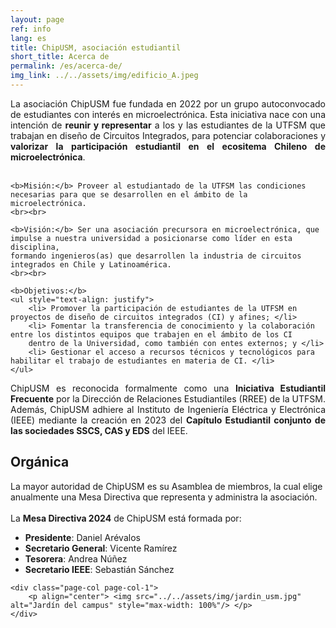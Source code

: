 ```yaml
---
layout: page
ref: info
lang: es
title: ChipUSM, asociación estudiantil
short_title: Acerca de
permalink: /es/acerca-de/
img_link: ../../assets/img/edificio_A.jpeg
---
```


<p align=justify>
	La asociación ChipUSM fue fundada en 2022 por un grupo autoconvocado de estudiantes con interés en microelectrónica. 
	Esta iniciativa nace con una intención de <b>reunir y representar</b> a los y las estudiantes de la UTFSM que trabajan en diseño de Circuitos Integrados,
	para potenciar colaboraciones y <b>valorizar la participación estudiantil en el ecositema Chileno de microelectrónica</b>.
	<br><br>
	
	<b>Misión:</b> Proveer al estudiantado de la UTFSM las condiciones necesarias para que se desarrollen en el ámbito de la microelectrónica. 
	<br><br>
	
	<b>Visión:</b> Ser una asociación precursora en microelectrónica, que impulse a nuestra universidad a posicionarse como líder en esta disciplina, 
	formando ingenieros(as) que desarrollen la industria de circuitos integrados en Chile y Latinoamérica. 
	<br><br>
	
	<b>Objetivos:</b>
	<ul style="text-align: justify">
		<li> Promover la participación de estudiantes de la UTFSM en proyectos de diseño de circuitos integrados (CI) y afines; </li>
		<li> Fomentar la transferencia de conocimiento y la colaboración entre los distintos equipos que trabajen en el ámbito de los CI
		dentro de la Universidad, como también con entes externos; y </li>
		<li> Gestionar el acceso a recursos técnicos y tecnológicos para habilitar el trabajo de estudiantes en materia de CI. </li>
	</ul>
</p>

<p align=justify>
	ChipUSM es reconocida formalmente como una <b>Iniciativa Estudiantil Frecuente</b> por la Dirección de Relaciones Estudiantiles (RREE) de la UTFSM.
	Además, ChipUSM adhiere al Instituto de Ingeniería Eléctrica y Electrónica (IEEE) mediante la creación en 2023 del <b>Capítulo Estudiantil conjunto de las sociedades SSCS, CAS y EDS</b> del IEEE.
	
</p>

## Orgánica

<div class="page-col-wrapper">        
	<div class="page-col page-col-2">
		La mayor autoridad de ChipUSM es su Asamblea de miembros, la cual elige anualmente una Mesa Directiva que representa y administra la asociación. 
		<br><br>
		La <b>Mesa Directiva 2024</b> de ChipUSM está formada por:
	<ul style="text-align: justify">
		<li> <b>Presidente</b>: Daniel Arévalos </li>
		<li> <b>Secretario General</b>: Vicente Ramírez </li>
		<li> <b>Tesorera</b>: Andrea Núñez </li>
		<li> <b>Secretario IEEE</b>: Sebastián Sánchez </li>
	</ul>
	</div>
	
	<div class="page-col page-col-1">
		<p align="center"> <img src="../../assets/img/jardin_usm.jpg" alt="Jardín del campus" style="max-width: 100%"/> </p>
	</div>
</div>

<!--
## Universidad Técnica Federico Santa María

<div class="page-col-wrapper">        
	<div class="page-col page-col-2">
		Lorem ipsum
	</div>
	
	<div class="page-col page-col-1">
		<p align="center"> <img src="../../assets/img/jardin_usm.jpg" alt="Jardín del campus" style="max-width: 100%"/> </p>
	</div>
</div>

## Valparaíso, Chile

<div class="page-col-wrapper">    
	<div class="page-col page-col-1">
		<p align="center"> <img src="../../assets/img/valparaiso.jpg" alt="Jardín del campus" style="max-width: 100%"/> </p>
	</div>
    
	<div class="page-col page-col-2">
		Lorem ipsum
		<br>
		Lorem ipsum
	</div>
	
</div>


-->